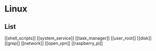 # Linux


## List

[[shell_scripts]]
[[system_service]]
[[task_manager]]
[[user_root]]
[[disk]]
[[grep]]
[[network]]
[[open_vpn]]
[[raspberry_pi]]